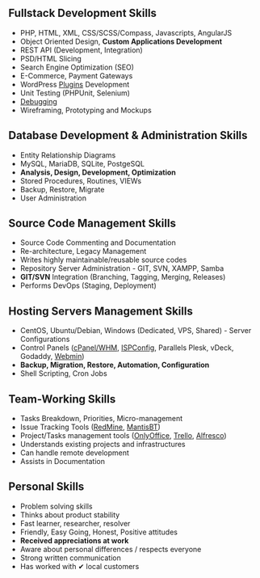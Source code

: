 ## Fullstack Development Skills

 * PHP, HTML, XML, CSS/SCSS/Compass, Javascripts, AngularJS
 * Object Oriented Design, **Custom Applications Development**
 * REST API (Development, Integration)
 * PSD/HTML Slicing
 * Search Engine Optimization (SEO)
 * E-Commerce, Payment Gateways
 * WordPress [Plugins](https://wordpress.org/plugins/hosted-content-importer/) Development
 * Unit Testing (PHPUnit, Selenium)
 * [Debugging](http://bimal.org.np/blog/common-web-debugging-tools/)
 * Wireframing, Prototyping and Mockups


## Database Development & Administration Skills

 * Entity Relationship Diagrams
 * MySQL, MariaDB, SQLite, PostgeSQL
 * **Analysis, Design, Development, Optimization**
 * Stored Procedures, Routines, VIEWs
 * Backup, Restore, Migrate
 * User Administration


## Source Code Management Skills

 * Source Code Commenting and Documentation
 * Re-architecture, Legacy Management
 * Writes highly maintainable/reusable source codes
 * Repository Server Administration - GIT, SVN, XAMPP, Samba
 * **GIT/SVN** Integration (Branching, Tagging, Merging, Releases)
 * Performs DevOps (Staging, Deployment)


## Hosting Servers Management Skills

 * CentOS, Ubuntu/Debian, Windows (Dedicated, VPS, Shared) - Server Configurations
 * Control Panels ([cPanel/WHM](http://cpanel.com/), [ISPConfig](http://www.ispconfig.org/), Parallels Plesk, vDeck, Godaddy, [Webmin](http://www.webmin.com/))
 * **Backup, Migration, Restore, Automation, Configuration**
 * Shell Scripting, Cron Jobs


## Team-Working Skills

 * Tasks Breakdown, Priorities, Micro-management
 * Issue Tracking Tools ([RedMine](https://www.redmine.org/), [MantisBT](http://mantisbt.org/))
 * Project/Tasks management tools ([OnlyOffice](http://www.onlyoffice.com/), [Trello](https://trello.com/), [Alfresco](https://www.alfresco.com/products/community/download))
 * Understands existing projects and infrastructures
 * Can handle remote development
 * Assists in Documentation


## Personal Skills

 * Problem solving skills
 * Thinks about product stability
 * Fast learner, researcher, resolver
 * Friendly, Easy Going, Honest, Positive attitudes
 * **Received appreciations at work**
 * Aware about personal differences / respects everyone
 * Strong written communication
 * Has worked with &#x2714; local customers


<!--

## Published at

 * [WordPress](https://profiles.wordpress.org/pbimal#content-plugins)
 * [bimal.org.np](http://bimal.org.np/blog/knowledge-skills-and-expertise/)
 * [LinkedIn](https://www.linkedin.com/in/bimalpoudel)

-->
